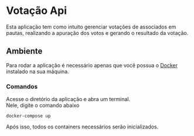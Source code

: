 # Votação Api

Esta aplicação tem como intuito gerenciar votações
de associados em pautas, realizando a apuração dos votos e gerando o resultado da votação.

## Ambiente

Para rodar a aplicação é necessário apenas que você possua o
<a href="https://www.docker.com/products/docker-desktop">Docker</a> instalado na sua máquina.

### Comandos

Acesse o diretório da aplicação e abra um terminal. </br>
Nele, digite o comando abaixo

```shell
docker-compose up
```

Após isso, todos os containers necessários serão inicializados.